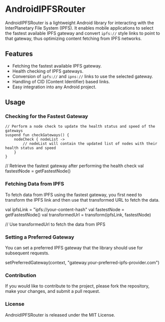 # AndroidIPFSRouter

AndroidIPFSRouter is a lightweight Android library for interacting with the InterPlanetary File System (IPFS). It enables mobile applications to select the fastest available IPFS gateway and convert `ipfs://` style links to point to that gateway, thus optimizing content fetching from IPFS networks.

## Features

- Fetching the fastest available IPFS gateway.
- Health checking of IPFS gateways.
- Conversion of `ipfs://` and `ipns://` links to use the selected gateway.
- Handling of CID (Content Identifier) based links.
- Easy integration into any Android project.

## Usage

### Checking for the Fastest Gateway

```kotllin
// Perform a node check to update the health status and speed of the gateways
suspend fun checkGateways() {
    nodeCheck { nodeList ->
        // nodeList will contain the updated list of nodes with their health status and speed
    }
}
```

// Retrieve the fastest gateway after performing the health check
val fastestNode = getFastestNode()

### Fetching Data from IPFS

To fetch data from IPFS using the fastest gateway, you first need to transform the IPFS link and then use that transformed URL to fetch the data.

val ipfsLink = "ipfs://your-content-hash"
val fastestNode = getFastestNode()
val transformedUrl = transform(ipfsLink, fastestNode)

// Use transformedUrl to fetch the data from IPFS

### Setting a Preferred Gateway

You can set a preferred IPFS gateway that the library should use for subsequent requests.

setPreferredGateway(context, "gateway.your-preferred-ipfs-provider.com")

### Contribution

If you would like to contribute to the project, please fork the repository, make your changes, and submit a pull request.

### License

AndroidIPFSRouter is released under the MIT License.
